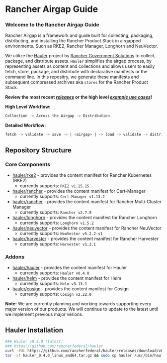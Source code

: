 # Rancher Airgap Guide

### Welcome to the Rancher Airgap Guide
Rancher Airgap is a framework and guide built for collecting, packaging, distributing, and installing the Rancher Product Stack in airgapped environments. Such as RKE2, Rancher Manager, Longhorn and NeuVector.

We utilize the [Hauler](https://github.com/rancherfederal/hauler) project by [Rancher Government Solutions](https://github.com/rancherfederal) to collect, package, and distribute assets. `Hauler` simplifies the airgap process, by representing assets as content and collections and allows users to easily fetch, store, package, and distribute with declarative manifests or the command line. In this repositry, we generate these manifests and subsequent compressed archives aka `stores` for the Rancher Product Stack.

**Review the most recent *[releases](https://github.com/zackbradys/rancher-airgap/releases)* or the high level *[example use cases](examples)*!**

**High Level Workflow:**
```bash
Collection -> Across the Airgap -> Distribution
```

**Detailed Workflow:**
```bash
fetch -> validate -> save -> | <airgap> | -> load -> validate -> distribute
```

## Repository Structure

### Core Components
* [hauler/rke2](hauler/rke2/README.md) - provides the content manifest for Rancher Kubernetes (RKE2)
  * currently supports: `RKE2 v1.25.15`
* [hauler/rancher](hauler/rancher/README.md) - provides the content manifest for Cert-Manager
  * currently supports: `Cert-Manager v1.13.2`
* [hauler/rancher](hauler/rancher/README.md) - provides the content manifest for Rancher Multi-Cluster Manager
  * currently supports: `Rancher v2.7.9`
* [hauler/longhorn](hauler/longhorn/README.md) - provides the content manifest for Rancher Longhorn
  * currently supports: `Longhorn v1.5.2`
* [hauler/neuvector](hauler/neuvector/README.md) - provides the content manifest for Rancher NeuVector
  * currently supports: `NeuVector v5.2.2-s1`
* [hauler/harvester](hauler/harvester/README.md) - provides the content manifest for Rancher Harvester
  * currently supports: `Harvester v1.2.1`

### Addons
* [hauler/hauler](hauler/hauler/README.md) - provides the content manifest for Hauler
  * currently supports: `Hauler v0.4.0`
* [hauler/helm](hauler/helm/README.md) - provides the content manifest for Helm
  * currently supports: `Helm v3.13.1`
* [hauler/cosign](hauler/cosign/README.md) - provides the content manifest for Cosign
  * currently supports: `Cosign v2.22.0`

**Note:** We are currently planning and working towards supporting every major version of our products. We will continue to update to the latest until we implement previous major verions.

## Hauler Installation
```bash
### Hauler v0.4.0 (latest)
### https://github.com/rancherfederal/hauler
curl -#OL https://github.com/rancherfederal/hauler/releases/download/v0.4.0/hauler_0.4.0_linux_amd64.tar.gz
tar -xf hauler_0.4.0_linux_amd64.tar.gz && sudo cp hauler /usr/bin/hauler
```